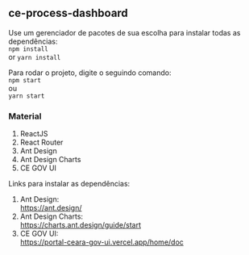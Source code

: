 ## ce-process-dashboard

Use um gerenciador de pacotes de sua escolha para instalar todas as dependências:  
``` npm install ```      
or
``` yarn install ```  

Para rodar o projeto, digite o seguindo comando:  
``` npm start ```    
ou   
``` yarn start ```   

### Material
1. ReactJS
2. React Router
3. Ant Design
4. Ant Design Charts
5. CE GOV UI

Links para instalar as dependências:
1. Ant Design:  
   https://ant.design/
2. Ant Design Charts:  
   https://charts.ant.design/guide/start
3. CE GOV UI:  
   https://portal-ceara-gov-ui.vercel.app/home/doc
